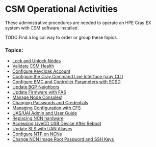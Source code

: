 # CSM Operational Activities

These administrative procedures are needed to operate an HPE Cray EX system with CSM software installed.

TODO Find a logical way to order or group these topics.

### Topics:
   * [Lock and Unlock Nodes](lock_and_unlock_nodes.md)
   * [Validate CSM Health](validate_csm_health.md)
   * [Configure Keycloak Account](configure_keycloak_account.md)
   * [Configure the Cray Command Line Interface (cray CLI)](configure_cray_cli.md)
   * [Configure BMC and Controller Parameters with SCSD](configure_with_scsd.md)
   * [Update BGP Neighbors](update-bgp-neighbors.md)
   * [Update Firmware with FAS](update_firmware_with_fas.md)
   * [Manage Node Consoles](manage_node_consoles.md))
   * [Changing Passwords and Credentials](changing_passwords_and_credentials.md)
   * [Managing Configuration with CFS](managing_configuration_with_CFS.md)
   * [UAS/UAI Admin and User Guide](500-UAS-UAI-ADMIN-AND-USER-GUIDE.md)
   * [Replacing NCN hardware](replacing_ncn_hardware.md)
   * [Accessing LiveCD USB Device After Reboot](accessing_livecd_usb_device_after_reboot.md)
   * [Update SLS with UAN Aliases](update_sls_with_uan_aliases.md)
   * [Configure NTP on NCNs](configure_ntp_on_ncns.md)
   * [Change NCN Image Root Password and SSH Keys](change_ncn_image_root_password_and_ssh_keys.md)
